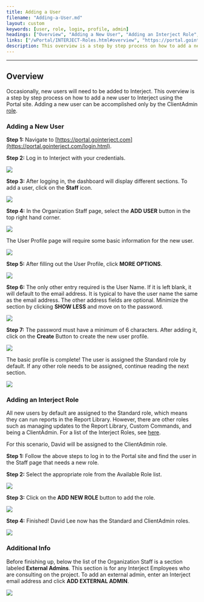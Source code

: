 ```yaml
---
title: Adding a User
filename: "Adding-a-User.md"
layout: custom
keywords: [user, role, login, profile, admin]
headings: ["Overview", "Adding a New User", "Adding an Interject Role", "Additional Info"]
links: ["/wPortal/INTERJECT-Roles.html#overview", "https://portal.gointerject.com/login.html", "/wPortal/INTERJECT-Roles.html#overview"]
description: This overview is a step by step process on how to add a new user to Interject using the Portal site. Adding a new user can be accomplished only by the ClientAdmin role.
---
```

* * *

## Overview

Occasionally, new users will need to be added to Interject. This overview is a step by step process on how to add a new user to Interject using the Portal site. Adding a new user can be accomplished only by the ClientAdmin [role](/wPortal/INTERJECT-Roles.html#overview).

### Adding a New User

**Step 1:** Navigate to [https://portal.gointerject.com](https://portal.gointerject.com/login.html).

**Step 2:** Log in to Interject with your credentials.

![](/images/AddingAUser/01.png)
<br>

**Step 3:** After logging in, the dashboard will display different sections. To add a user, click on the **Staff** icon.

![](/images/AddingAUser/02.png)
<br>

**Step 4:** In the Organization Staff page, select the **ADD USER** button in the top right hand corner.

![](/images/AddingAUser/03.png)
<br>

The User Profile page will require some basic information for the new user.

![](/images/AddingAUser/04.png)
<br>

**Step 5:** After filling out the User Profile, click **MORE OPTIONS**.

![](/images/AddingAUser/05.png)
<br>

**Step 6:** The only other entry required is the User Name. If it is left blank, it will default to the email address. It is typical to have the user name the same as the email address. The other address fields are optional. Minimize the section by clicking **SHOW LESS** and move on to the password.

![](/images/AddingAUser/06.png)
<br>

**Step 7:** The password must have a minimum of 6 characters. After adding it, click on the **Create** Button to create the new user profile.

![](/images/AddingAUser/07.png)
<br>

The basic profile is complete! The user is assigned the Standard role by default. If any other role needs to be assigned, continue reading the next section.

![](/images/AddingAUser/08.png)
<br>

### Adding an Interject Role

All new users by default are assigned to the Standard role, which means they can run reports in the Report Library. However, there are other roles such as managing updates to the Report Library, Custom Commands, and being a ClientAdmin. For a list of the Interject Roles, see [here](/wPortal/INTERJECT-Roles.html#overview).

For this scenario, David will be assigned to the ClientAdmin role.

**Step 1:** Follow the above steps to log in to the Portal site and find the user in the Staff page that needs a new role.

**Step 2:** Select the appropriate role from the Available Role list.

![](/images/AddingAUser/09.png)
<br>

**Step 3:** Click on the **ADD NEW ROLE** button to add the role.

![](/images/AddingAUser/10.png)
<br>

**Step 4:** Finished! David Lee now has the Standard and ClientAdmin roles.

![](/images/AddingAUser/11.png)
<br>

### Additional Info

Before finishing up, below the list of the Organization Staff is a section labeled **External Admins**. This section is for any Interject Employees who are consulting on the project. To add an external admin, enter an Interject email address and click **ADD EXTERNAL ADMIN**.

![](/images/AddingAUser/12.png)
<br> 
